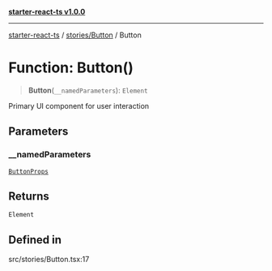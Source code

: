 [**starter-react-ts v1.0.0**](../../../README.md)

***

[starter-react-ts](../../../modules.md) / [stories/Button](../README.md) / Button

# Function: Button()

> **Button**(`__namedParameters`): `Element`

Primary UI component for user interaction

## Parameters

### \_\_namedParameters

[`ButtonProps`](../interfaces/ButtonProps.md)

## Returns

`Element`

## Defined in

src/stories/Button.tsx:17
